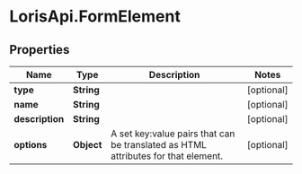 # LorisApi.FormElement

## Properties
Name | Type | Description | Notes
------------ | ------------- | ------------- | -------------
**type** | **String** |  | [optional] 
**name** | **String** |  | [optional] 
**description** | **String** |  | [optional] 
**options** | **Object** | A set key:value pairs that can be translated as HTML attributes for that element.  | [optional] 


